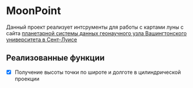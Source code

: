 # MoonPoint
Данный проект реализует интсрументы для работы с картами луны с сайта [планетарной системы данных геонаучного узла Вашингтонского университета в Сент-Луисе](https://pds-geosciences.wustl.edu/lro/lro-l-lola-3-rdr-v1/lrolol_1xxx/data/lola_gdr/)
## Реализованные функции
- [x] Получение высоты точки по широте и долготе в цилиндрической проекции
